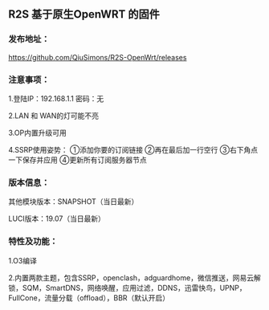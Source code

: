 ## R2S 基于原生OpenWRT 的固件

### 发布地址：
https://github.com/QiuSimons/R2S-OpenWrt/releases

### 注意事项：
1.登陆IP：192.168.1.1 密码：无

2.LAN 和 WAN的灯可能不亮

3.OP内置升级可用

4.SSRP使用姿势： ①添加你要的订阅链接 ②再在最后加一行空行 ③右下角点一下保存并应用 ④更新所有订阅服务器节点

### 版本信息：
其他模块版本：SNAPSHOT（当日最新）

LUCI版本：19.07（当日最新）

### 特性及功能：
1.O3编译

2.内置两款主题，包含SSRP，openclash，adguardhome，微信推送，网易云解锁，SQM，SmartDNS，网络唤醒，应用过滤，DDNS，迅雷快鸟，UPNP，FullCone，流量分载（offload），BBR（默认开启）
